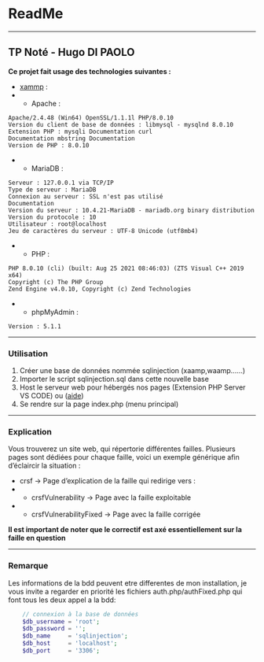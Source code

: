 # ReadMe
****
## TP Noté - Hugo DI PAOLO
****Ce projet fait usage des technologies suivantes :****

- [xammp](https://www.apachefriends.org/fr/index.html) :
- - Apache :
```
Apache/2.4.48 (Win64) OpenSSL/1.1.1l PHP/8.0.10
Version du client de base de données : libmysql - mysqlnd 8.0.10
Extension PHP : mysqli Documentation curl 
Documentation mbstring Documentation
Version de PHP : 8.0.10
```
- - MariaDB :
```
Serveur : 127.0.0.1 via TCP/IP
Type de serveur : MariaDB
Connexion au serveur : SSL n'est pas utilisé 
Documentation
Version du serveur : 10.4.21-MariaDB - mariadb.org binary distribution
Version du protocole : 10
Utilisateur : root@localhost
Jeu de caractères du serveur : UTF-8 Unicode (utf8mb4)
```
- - PHP :
```
PHP 8.0.10 (cli) (built: Aug 25 2021 08:46:03) (ZTS Visual C++ 2019 x64)
Copyright (c) The PHP Group
Zend Engine v4.0.10, Copyright (c) Zend Technologies
```
- - phpMyAdmin :
```
Version : 5.1.1
```
****
### Utilisation
1. Créer une base de données nommée sqlinjection (xaamp,waamp......)
2. Importer le script sqlinjection.sql dans cette nouvelle base
3. Host le serveur web pour hébergés nos pages (Extension PHP Server VS CODE) ou ([aide](https://www.php.net/manual/en/features.commandline.webserver.php))
4. Se rendre sur la page index.php (menu principal)
****
### Explication
Vous trouverez un site web, qui répertorie différentes failles.
Plusieurs pages sont dédiées pour chaque faille, voici un exemple générique afin d’éclaircir la situation :
- crsf -> Page d’explication de la faille qui redirige vers :
- - crsfVulnerability -> Page avec la faille exploitable
- - crsfVulnerabilityFixed -> Page avec la faille corrigée

**Il est important de noter que le correctif est axé essentiellement sur la faille en question**
****
### Remarque
Les informations de la bdd peuvent etre differentes de mon installation, je vous invite a regarder en priorité les fichiers auth.php/authFixed.php qui font tous les deux appel a la bdd:
```php
    // connexion à la base de données
    $db_username = 'root';
    $db_password = '';
    $db_name     = 'sqlinjection';
    $db_host     = 'localhost';
    $db_port     = '3306';
```
